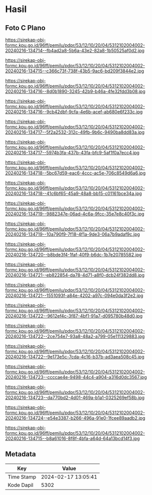 # Hasil

## Foto C Plano

https://sirekap-obj-formc.kpu.go.id/96ff/pemilu/pdpr/53/12/10/20/04/5312102004002-20240216-134714--fb4ad2a8-5b6a-43e2-82a8-1b50525af0d2.jpg

https://sirekap-obj-formc.kpu.go.id/96ff/pemilu/pdpr/53/12/10/20/04/5312102004002-20240216-134715--c366c73f-738f-43b5-9ac6-bd209f3844e2.jpg

https://sirekap-obj-formc.kpu.go.id/96ff/pemilu/pdpr/53/12/10/20/04/5312102004002-20240216-134716--8d0b1890-3245-42b9-b46a-4fe32fdd3b08.jpg

https://sirekap-obj-formc.kpu.go.id/96ff/pemilu/pdpr/53/12/10/20/04/5312102004002-20240216-134716--9cb42dbf-9cfa-4e6b-acef-ab680e6f233c.jpg

https://sirekap-obj-formc.kpu.go.id/96ff/pemilu/pdpr/53/12/10/20/04/5312102004002-20240216-134717--5f2a2532-312c-49fb-9b6c-9490ba8dd83a.jpg

https://sirekap-obj-formc.kpu.go.id/96ff/pemilu/pdpr/53/12/10/20/04/5312102004002-20240216-134717--5974b3fa-437b-43fa-bfc9-5af1f0a7ecc4.jpg

https://sirekap-obj-formc.kpu.go.id/96ff/pemilu/pdpr/53/12/10/20/04/5312102004002-20240216-134718--5bc67d59-eac6-4ccc-ac5e-706c8549d6a6.jpg

https://sirekap-obj-formc.kpu.go.id/96ff/pemilu/pdpr/53/12/10/20/04/5312102004002-20240216-134718--41c6bf65-45a9-48a8-bb15-c01161bce34a.jpg

https://sirekap-obj-formc.kpu.go.id/96ff/pemilu/pdpr/53/12/10/20/04/5312102004002-20240216-134719--9882347e-06ad-4c6a-9fcc-35e7e8c40f3c.jpg

https://sirekap-obj-formc.kpu.go.id/96ff/pemilu/pdpr/53/12/10/20/04/5312102004002-20240216-134719--10a790f9-7f18-4f1a-9de3-06a7b9adaf9c.jpg

https://sirekap-obj-formc.kpu.go.id/96ff/pemilu/pdpr/53/12/10/20/04/5312102004002-20240216-134720--b8bde3f4-1faf-40f9-b6dc-1b7e20785582.jpg

https://sirekap-obj-formc.kpu.go.id/96ff/pemilu/pdpr/53/12/10/20/04/5312102004002-20240216-134721--eb822854-da78-4d71-a8f0-dcb24f382dd8.jpg

https://sirekap-obj-formc.kpu.go.id/96ff/pemilu/pdpr/53/12/10/20/04/5312102004002-20240216-134721--1551093f-a84e-4202-a97c-094e0da3f2e2.jpg

https://sirekap-obj-formc.kpu.go.id/96ff/pemilu/pdpr/53/12/10/20/04/5312102004002-20240216-134722--9612ef4c-3f87-4bf1-91a7-d095780b48d0.jpg

https://sirekap-obj-formc.kpu.go.id/96ff/pemilu/pdpr/53/12/10/20/04/5312102004002-20240216-134722--2ce754e7-93a8-48a2-a799-05e111329883.jpg

https://sirekap-obj-formc.kpu.go.id/96ff/pemilu/pdpr/53/12/10/20/04/5312102004002-20240216-134722--9e173e5c-7cda-4c16-b37b-ad3aea508c45.jpg

https://sirekap-obj-formc.kpu.go.id/96ff/pemilu/pdpr/53/12/10/20/04/5312102004002-20240216-134723--ccccae4e-9498-44c4-a904-a316d0dc3567.jpg

https://sirekap-obj-formc.kpu.go.id/96ff/pemilu/pdpr/53/12/10/20/04/5312102004002-20240216-134723--da770bd2-4d01-469a-b1a1-0325269ef58b.jpg

https://sirekap-obj-formc.kpu.go.id/96ff/pemilu/pdpr/53/12/10/20/04/5312102004002-20240216-134724--e54e3387-b266-496a-91e0-1fcee89aadb2.jpg

https://sirekap-obj-formc.kpu.go.id/96ff/pemilu/pdpr/53/12/10/20/04/5312102004002-20240216-134715--b8a61016-8f8f-4bfa-a64d-64a13bcd14f3.jpg


## Metadata

| Key        | Value               |
| ---------- | ------------------- |
| Time Stamp | 2024-02-17 13:05:41 |
| Kode Dapil | 5302                |



